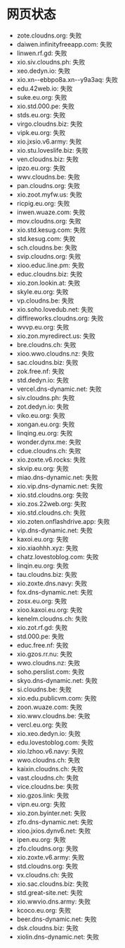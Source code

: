 # 网页状态
- zote.cloudns.org: 失败
- daiwen.infinityfreeapp.com: 失败
- linwen.rf.gd: 失败
- xio.siv.cloudns.ph: 失败
- xeo.dedyn.io: 失败
- xio.xn--ebbpo8a.xn--y9a3aq: 失败
- edu.42web.io: 失败
- suke.eu.org: 失败
- xio.std.000.pe: 失败
- stds.eu.org: 失败
- virgo.cloudns.biz: 失败
- vipk.eu.org: 失败
- xio.jxsio.v6.army: 失败
- xio.stu.loveslife.biz: 失败
- ven.cloudns.biz: 失败
- ipzo.eu.org: 失败
- wwv.cloudns.be: 失败
- pan.cloudns.org: 失败
- xio.zoot.myfw.us: 失败
- ricpig.eu.org: 失败
- inwen.wuaze.com: 失败
- mov.cloudns.org: 失败
- xio.std.kesug.com: 失败
- std.kesug.com: 失败
- sch.cloudns.be: 失败
- svip.cloudns.org: 失败
- xioo.educ.line.pm: 失败
- educ.cloudns.biz: 失败
- xio.zon.lookin.at: 失败
- skyle.eu.org: 失败
- vp.cloudns.be: 失败
- xio.soho.lovedub.net: 失败
- diffireworks.cloudns.org: 失败
- wvvp.eu.org: 失败
- xio.zon.myredirect.us: 失败
- bre.cloudns.ch: 失败
- xioo.wwo.cloudns.nz: 失败
- sac.cloudns.biz: 失败
- zok.free.nf: 失败
- std.dedyn.io: 失败
- vercel.dns-dynamic.net: 失败
- siv.cloudns.ph: 失败
- zot.dedyn.io: 失败
- viko.eu.org: 失败
- xongan.eu.org: 失败
- linqing.eu.org: 失败
- wonder.dynx.me: 失败
- cdue.cloudns.ch: 失败
- xio.zoxte.v6.rocks: 失败
- skvip.eu.org: 失败
- miao.dns-dynamic.net: 失败
- xio.vip.dns-dynamic.net: 失败
- xio.std.cloudns.org: 失败
- xio.zos.22web.org: 失败
- xio.std.cloudns.ch: 失败
- xio.zoten.onflashdrive.app: 失败
- vip.dns-dynamic.net: 失败
- kaxoi.eu.org: 失败
- xio.xiaohhh.xyz: 失败
- chatz.lovestoblog.com: 失败
- linqin.eu.org: 失败
- tau.cloudns.biz: 失败
- xio.zoxte.dns.navy: 失败
- fox.dns-dynamic.net: 失败
- zosx.eu.org: 失败
- xioo.kaxoi.eu.org: 失败
- kenelm.cloudns.ch: 失败
- xio.zot.rf.gd: 失败
- std.000.pe: 失败
- educ.free.nf: 失败
- xio.gzos.rr.nu: 失败
- wwo.cloudns.nz: 失败
- soho.perslist.com: 失败
- skyo.dns-dynamic.net: 失败
- si.cloudns.be: 失败
- xio.edu.publicvm.com: 失败
- zoon.wuaze.com: 失败
- xio.wwv.cloudns.be: 失败
- vercl.eu.org: 失败
- xio.xeo.dedyn.io: 失败
- edu.lovestoblog.com: 失败
- xio.lzhoo.v6.navy: 失败
- wwo.cloudns.ch: 失败
- kaixin.cloudns.ch: 失败
- vast.cloudns.ch: 失败
- vice.cloudns.be: 失败
- xio.gzos.link: 失败
- vipn.eu.org: 失败
- xio.zon.byinter.net: 失败
- zfo.dns-dynamic.net: 失败
- xioo.jxios.dynv6.net: 失败
- ipen.eu.org: 失败
- zfo.cloudns.org: 失败
- xio.zoxte.v6.army: 失败
- std.cloudns.org: 失败
- vx.cloudns.ch: 失败
- xio.sac.cloudns.biz: 失败
- std.great-site.net: 失败
- xio.wwvio.dns.army: 失败
- kcoco.eu.org: 失败
- beer.dns-dynamic.net: 失败
- dsk.cloudns.biz: 失败
- xiolin.dns-dynamic.net: 失败
